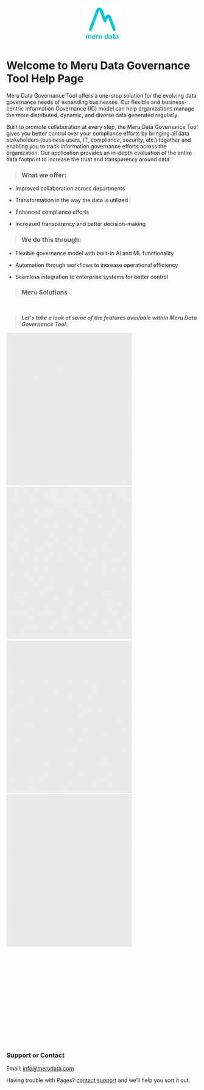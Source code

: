 <p align="Center">
  <img width="100" height="100" src="Media/Images/Logos/Merudata_Logo1.png">
</p>

# Welcome to Meru Data Governance Tool Help Page

Meru Data Governance Tool offers a one-stop solution for the evolving data governance needs of expanding businesses. Our flexible and business-centric Information Governance (IG) model can help organizations manage the more distributed, dynamic, and diverse data generated regularly. 

Built to promote collaboration at every step, the Meru Data Governance Tool gives you better control over your compliance efforts by bringing all data stakeholders (business users, IT, compliance, security, etc.) together and enabling you to track information governance efforts across the organization. Our application provides an in-depth evaluation of the entire data footprint to increase the trust and transparency around data.  

> ### **What we offer:** 

- Improved collaboration across departments 

- Transformation in the way the data is utilized 

- Enhanced compliance efforts   

- Increased transparency and better decision-making 

> ### **We do this through:** 

- Flexible governance model with built-in AI and ML functionality 

- Automation through workflows to increase operational efficiency 

- Seamless integration to enterprise systems for better control 

> ### **Meru Solutions**

&nbsp;

> ***Let's take a look at some of the features available within Meru Data Governance Tool:***

[<img width="330" height="400" src="Media/Images/Icons/Get_Started_icon.gif">](GetStarted.md)   [<img width="330" height="400" src="Media/Images/Icons/Product_icon.gif">](Products.md)   [<img width="330" height="400" src="Media/Images/Icons/Help_icon.gif">](Help.md)    [<img width="330" height="400" src="Media/Images/Icons/Video_icon.gif">](Videos.md)

&nbsp;

&nbsp;

&nbsp;

&nbsp;

&nbsp;

&nbsp;

&nbsp;

&nbsp;

### Support or Contact

Email: info@merudata.com

Having trouble with Pages? [contact support](mailto:support@merudata.com) and we’ll help you sort it out.
